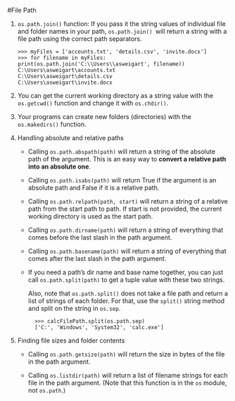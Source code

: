 #File Path

 1. `os.path.join()` function: If you pass it the string values of individual file and folder names in your path, `os.path.join() `will return a string with a file path using the correct path separators. 

	    >>> myFiles = ['accounts.txt', 'details.csv', 'invite.docx']
    	>>> for filename in myFiles:
    	print(os.path.join('C:\\Users\\asweigart', filename))
    	C:\Users\asweigart\accounts.txt
    	C:\Users\asweigart\details.csv
    	C:\Users\asweigart\invite.docx

2. You can get the current working directory as a string value with the `os.getcwd()` function and change it with `os.chdir()`. 

3. Your programs can create new folders (directories) with the `os.makedirs()` function.

4. Handling absolute and relative paths

	- Calling `os.path.abspath(path)` will return a string of the absolute path of the argument. This is an easy way to **convert a relative path into an absolute one**.

	- Calling `os.path.isabs(path)` will return True if the argument is an absolute path and False if it is a relative path.
	
	- Calling `os.path.relpath(path, start)` will return a string of a relative path from the start path to path. If start is not provided, the current working directory is used as the start path. 

	- Calling `os.path.dirname(path)` will return a string of everything that comes before the last slash in the path argument. 
	
	- Calling `os.path.basename(path)` will return a string of everything that comes after the last slash in the path argument.
	
	- If you need a path’s dir name and base name together, you can just call `os.path.split(path)` to get a tuple value with these two strings.
		
		Also, note that `os.path.split()` does not take a file path and return a list of strings of each folder. For that, use the `split()` string method and split on the string in `os.sep`. 
		
		    >>> calcFilePath.split(os.path.sep)
    		['C:', 'Windows', 'System32', 'calc.exe']

5. Finding file sizes and folder contents

	- Calling `os.path.getsize(path)` will return the size in bytes of the file in the path argument.

	- Calling `os.listdir(path)` will return a list of filename strings for each file in the path argument. (Note that this function is in the `os` module, not `os.path`.)